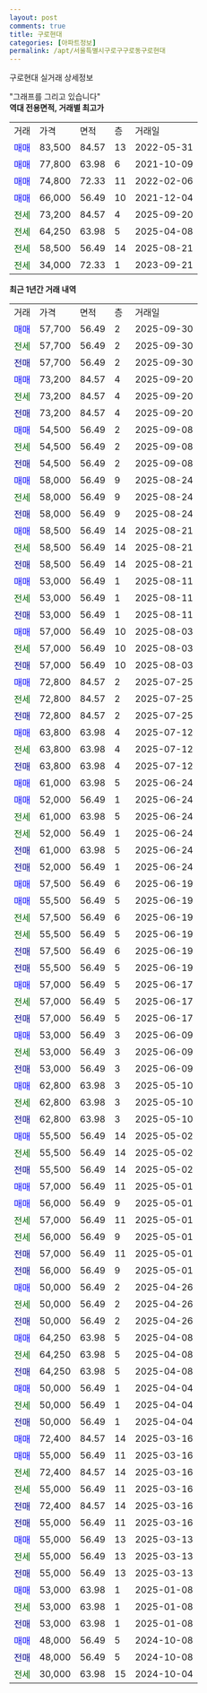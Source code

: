 ```yaml
---
layout: post
comments: true
title: 구로현대
categories: [아파트정보]
permalink: /apt/서울특별시구로구구로동구로현대
---
```


구로현대 실거래 상세정보

<script type="text/javascript">
  google.charts.load('current', {'packages':['line', 'corechart']});
  google.charts.setOnLoadCallback(drawChart);

  function drawChart() {
    var data = new google.visualization.DataTable();
    data.addColumn('date', '거래일');
    data.addColumn('number', "매매");
    data.addColumn('number', "전세");
    data.addColumn('number', "전매");

    data.addRows([[new Date(Date.parse("2025-09-30")), 57700, null, null], [new Date(Date.parse("2025-09-30")), null, 57700, null], [new Date(Date.parse("2025-09-30")), null, null, 57700], [new Date(Date.parse("2025-09-20")), 73200, null, null], [new Date(Date.parse("2025-09-20")), null, 73200, null], [new Date(Date.parse("2025-09-20")), null, null, 73200], [new Date(Date.parse("2025-09-08")), 54500, null, null], [new Date(Date.parse("2025-09-08")), null, 54500, null], [new Date(Date.parse("2025-09-08")), null, null, 54500], [new Date(Date.parse("2025-08-24")), 58000, null, null], [new Date(Date.parse("2025-08-24")), null, 58000, null], [new Date(Date.parse("2025-08-24")), null, null, 58000], [new Date(Date.parse("2025-08-21")), 58500, null, null], [new Date(Date.parse("2025-08-21")), null, 58500, null], [new Date(Date.parse("2025-08-21")), null, null, 58500], [new Date(Date.parse("2025-08-11")), 53000, null, null], [new Date(Date.parse("2025-08-11")), null, 53000, null], [new Date(Date.parse("2025-08-11")), null, null, 53000], [new Date(Date.parse("2025-08-03")), 57000, null, null], [new Date(Date.parse("2025-08-03")), null, 57000, null], [new Date(Date.parse("2025-08-03")), null, null, 57000], [new Date(Date.parse("2025-07-25")), 72800, null, null], [new Date(Date.parse("2025-07-25")), null, 72800, null], [new Date(Date.parse("2025-07-25")), null, null, 72800], [new Date(Date.parse("2025-07-12")), 63800, null, null], [new Date(Date.parse("2025-07-12")), null, 63800, null], [new Date(Date.parse("2025-07-12")), null, null, 63800], [new Date(Date.parse("2025-06-24")), 61000, null, null], [new Date(Date.parse("2025-06-24")), 52000, null, null], [new Date(Date.parse("2025-06-24")), null, 61000, null], [new Date(Date.parse("2025-06-24")), null, 52000, null], [new Date(Date.parse("2025-06-24")), null, null, 61000], [new Date(Date.parse("2025-06-24")), null, null, 52000], [new Date(Date.parse("2025-06-19")), 57500, null, null], [new Date(Date.parse("2025-06-19")), 55500, null, null], [new Date(Date.parse("2025-06-19")), null, 57500, null], [new Date(Date.parse("2025-06-19")), null, 55500, null], [new Date(Date.parse("2025-06-19")), null, null, 57500], [new Date(Date.parse("2025-06-19")), null, null, 55500], [new Date(Date.parse("2025-06-17")), 57000, null, null], [new Date(Date.parse("2025-06-17")), null, 57000, null], [new Date(Date.parse("2025-06-17")), null, null, 57000], [new Date(Date.parse("2025-06-09")), 53000, null, null], [new Date(Date.parse("2025-06-09")), null, 53000, null], [new Date(Date.parse("2025-06-09")), null, null, 53000], [new Date(Date.parse("2025-05-10")), 62800, null, null], [new Date(Date.parse("2025-05-10")), null, 62800, null], [new Date(Date.parse("2025-05-10")), null, null, 62800], [new Date(Date.parse("2025-05-02")), 55500, null, null], [new Date(Date.parse("2025-05-02")), null, 55500, null], [new Date(Date.parse("2025-05-02")), null, null, 55500], [new Date(Date.parse("2025-05-01")), 57000, null, null], [new Date(Date.parse("2025-05-01")), 56000, null, null], [new Date(Date.parse("2025-05-01")), null, 57000, null], [new Date(Date.parse("2025-05-01")), null, 56000, null], [new Date(Date.parse("2025-05-01")), null, null, 57000], [new Date(Date.parse("2025-05-01")), null, null, 56000], [new Date(Date.parse("2025-04-26")), 50000, null, null], [new Date(Date.parse("2025-04-26")), null, 50000, null], [new Date(Date.parse("2025-04-26")), null, null, 50000], [new Date(Date.parse("2025-04-08")), 64250, null, null], [new Date(Date.parse("2025-04-08")), null, 64250, null], [new Date(Date.parse("2025-04-08")), null, null, 64250], [new Date(Date.parse("2025-04-04")), 50000, null, null], [new Date(Date.parse("2025-04-04")), null, 50000, null], [new Date(Date.parse("2025-04-04")), null, null, 50000], [new Date(Date.parse("2025-03-16")), 72400, null, null], [new Date(Date.parse("2025-03-16")), 55000, null, null], [new Date(Date.parse("2025-03-16")), null, 72400, null], [new Date(Date.parse("2025-03-16")), null, 55000, null], [new Date(Date.parse("2025-03-16")), null, null, 72400], [new Date(Date.parse("2025-03-16")), null, null, 55000], [new Date(Date.parse("2025-03-13")), 55000, null, null], [new Date(Date.parse("2025-03-13")), null, 55000, null], [new Date(Date.parse("2025-03-13")), null, null, 55000], [new Date(Date.parse("2025-01-08")), 53000, null, null], [new Date(Date.parse("2025-01-08")), null, 53000, null], [new Date(Date.parse("2025-01-08")), null, null, 53000], [new Date(Date.parse("2024-10-08")), 48000, null, null], [new Date(Date.parse("2024-10-08")), null, null, 48000], [new Date(Date.parse("2024-10-04")), null, 30000, null]]);

    var options = {
      hAxis: {
        format: 'yyyy/MM/dd'
      },    
      lineWidth: 0,
      pointsVisible: true,    
      title: '최근 1년간 유형별 실거래가 분포',
      legend: { position: 'bottom' }
    };

    var formatter = new google.visualization.NumberFormat({pattern:'###,###'} );
    formatter.format(data, 1);
    formatter.format(data, 2);
    
    setTimeout(function() {
        var chart = new google.visualization.LineChart(document.getElementById('columnchart_material'));
        chart.draw(data, (options));
        document.getElementById('loading').style.display = 'none';
    }, 200);
  }
</script>


<div id="loading" style="z-index:20; display: block; margin-left: 0px">"그래프를 그리고 있습니다"</div>
<div id="columnchart_material" style="width: 95%; margin-left: 0px; display: block"></div>
<!-- contents start -->
<b>역대 전용면적, 거래별 최고가</b>
<table class="sortable">
    <tr>
      <td>거래</td>
      <td>가격</td>
      <td>면적</td>
      <td>층</td>
      <td>거래일</td>
    </tr>
        <tr>
          <td><a style="color: blue">매매</a></td>
          <td>83,500</td>
          <td>84.57</td>
          <td>13</td>
          <td>2022-05-31</td>
        </tr>            <tr>
          <td><a style="color: blue">매매</a></td>
          <td>77,800</td>
          <td>63.98</td>
          <td>6</td>
          <td>2021-10-09</td>
        </tr>            <tr>
          <td><a style="color: blue">매매</a></td>
          <td>74,800</td>
          <td>72.33</td>
          <td>11</td>
          <td>2022-02-06</td>
        </tr>            <tr>
          <td><a style="color: blue">매매</a></td>
          <td>66,000</td>
          <td>56.49</td>
          <td>10</td>
          <td>2021-12-04</td>
        </tr>        
        <tr>
              <td><a style="color: darkgreen">전세</a></td>
              <td>73,200</td>
              <td>84.57</td>
              <td>4</td>
              <td>2025-09-20</td>
            </tr>            <tr>
              <td><a style="color: darkgreen">전세</a></td>
              <td>64,250</td>
              <td>63.98</td>
              <td>5</td>
              <td>2025-04-08</td>
            </tr>            <tr>
              <td><a style="color: darkgreen">전세</a></td>
              <td>58,500</td>
              <td>56.49</td>
              <td>14</td>
              <td>2025-08-21</td>
            </tr>            <tr>
              <td><a style="color: darkgreen">전세</a></td>
              <td>34,000</td>
              <td>72.33</td>
              <td>1</td>
              <td>2023-09-21</td>
            </tr>        
    
</table>

<b>최근 1년간 거래 내역</b>

<table class="sortable">
    <tr>
      <td>거래</td>
      <td>가격</td>
      <td>면적</td>
      <td>층</td>
      <td>거래일</td>
    </tr>
    <tr>
      <td><a style="color: blue">매매</a></td>
      <td>57,700</td>
      <td>56.49</td>
      <td>2</td>
      <td>2025-09-30</td>
    </tr>          <tr>
      <td><a style="color: darkgreen">전세</a></td>
      <td>57,700</td>
      <td>56.49</td>
      <td>2</td>
      <td>2025-09-30</td>
    </tr>          <tr>
      <td><a style="color: darkblue">전매</a></td>
      <td>57,700</td>
      <td>56.49</td>
      <td>2</td>
      <td>2025-09-30</td>
    </tr>          <tr>
      <td><a style="color: blue">매매</a></td>
      <td>73,200</td>
      <td>84.57</td>
      <td>4</td>
      <td>2025-09-20</td>
    </tr>          <tr>
      <td><a style="color: darkgreen">전세</a></td>
      <td>73,200</td>
      <td>84.57</td>
      <td>4</td>
      <td>2025-09-20</td>
    </tr>          <tr>
      <td><a style="color: darkblue">전매</a></td>
      <td>73,200</td>
      <td>84.57</td>
      <td>4</td>
      <td>2025-09-20</td>
    </tr>          <tr>
      <td><a style="color: blue">매매</a></td>
      <td>54,500</td>
      <td>56.49</td>
      <td>2</td>
      <td>2025-09-08</td>
    </tr>          <tr>
      <td><a style="color: darkgreen">전세</a></td>
      <td>54,500</td>
      <td>56.49</td>
      <td>2</td>
      <td>2025-09-08</td>
    </tr>          <tr>
      <td><a style="color: darkblue">전매</a></td>
      <td>54,500</td>
      <td>56.49</td>
      <td>2</td>
      <td>2025-09-08</td>
    </tr>          <tr>
      <td><a style="color: blue">매매</a></td>
      <td>58,000</td>
      <td>56.49</td>
      <td>9</td>
      <td>2025-08-24</td>
    </tr>          <tr>
      <td><a style="color: darkgreen">전세</a></td>
      <td>58,000</td>
      <td>56.49</td>
      <td>9</td>
      <td>2025-08-24</td>
    </tr>          <tr>
      <td><a style="color: darkblue">전매</a></td>
      <td>58,000</td>
      <td>56.49</td>
      <td>9</td>
      <td>2025-08-24</td>
    </tr>          <tr>
      <td><a style="color: blue">매매</a></td>
      <td>58,500</td>
      <td>56.49</td>
      <td>14</td>
      <td>2025-08-21</td>
    </tr>          <tr>
      <td><a style="color: darkgreen">전세</a></td>
      <td>58,500</td>
      <td>56.49</td>
      <td>14</td>
      <td>2025-08-21</td>
    </tr>          <tr>
      <td><a style="color: darkblue">전매</a></td>
      <td>58,500</td>
      <td>56.49</td>
      <td>14</td>
      <td>2025-08-21</td>
    </tr>          <tr>
      <td><a style="color: blue">매매</a></td>
      <td>53,000</td>
      <td>56.49</td>
      <td>1</td>
      <td>2025-08-11</td>
    </tr>          <tr>
      <td><a style="color: darkgreen">전세</a></td>
      <td>53,000</td>
      <td>56.49</td>
      <td>1</td>
      <td>2025-08-11</td>
    </tr>          <tr>
      <td><a style="color: darkblue">전매</a></td>
      <td>53,000</td>
      <td>56.49</td>
      <td>1</td>
      <td>2025-08-11</td>
    </tr>          <tr>
      <td><a style="color: blue">매매</a></td>
      <td>57,000</td>
      <td>56.49</td>
      <td>10</td>
      <td>2025-08-03</td>
    </tr>          <tr>
      <td><a style="color: darkgreen">전세</a></td>
      <td>57,000</td>
      <td>56.49</td>
      <td>10</td>
      <td>2025-08-03</td>
    </tr>          <tr>
      <td><a style="color: darkblue">전매</a></td>
      <td>57,000</td>
      <td>56.49</td>
      <td>10</td>
      <td>2025-08-03</td>
    </tr>          <tr>
      <td><a style="color: blue">매매</a></td>
      <td>72,800</td>
      <td>84.57</td>
      <td>2</td>
      <td>2025-07-25</td>
    </tr>          <tr>
      <td><a style="color: darkgreen">전세</a></td>
      <td>72,800</td>
      <td>84.57</td>
      <td>2</td>
      <td>2025-07-25</td>
    </tr>          <tr>
      <td><a style="color: darkblue">전매</a></td>
      <td>72,800</td>
      <td>84.57</td>
      <td>2</td>
      <td>2025-07-25</td>
    </tr>          <tr>
      <td><a style="color: blue">매매</a></td>
      <td>63,800</td>
      <td>63.98</td>
      <td>4</td>
      <td>2025-07-12</td>
    </tr>          <tr>
      <td><a style="color: darkgreen">전세</a></td>
      <td>63,800</td>
      <td>63.98</td>
      <td>4</td>
      <td>2025-07-12</td>
    </tr>          <tr>
      <td><a style="color: darkblue">전매</a></td>
      <td>63,800</td>
      <td>63.98</td>
      <td>4</td>
      <td>2025-07-12</td>
    </tr>          <tr>
      <td><a style="color: blue">매매</a></td>
      <td>61,000</td>
      <td>63.98</td>
      <td>5</td>
      <td>2025-06-24</td>
    </tr>          <tr>
      <td><a style="color: blue">매매</a></td>
      <td>52,000</td>
      <td>56.49</td>
      <td>1</td>
      <td>2025-06-24</td>
    </tr>          <tr>
      <td><a style="color: darkgreen">전세</a></td>
      <td>61,000</td>
      <td>63.98</td>
      <td>5</td>
      <td>2025-06-24</td>
    </tr>          <tr>
      <td><a style="color: darkgreen">전세</a></td>
      <td>52,000</td>
      <td>56.49</td>
      <td>1</td>
      <td>2025-06-24</td>
    </tr>          <tr>
      <td><a style="color: darkblue">전매</a></td>
      <td>61,000</td>
      <td>63.98</td>
      <td>5</td>
      <td>2025-06-24</td>
    </tr>          <tr>
      <td><a style="color: darkblue">전매</a></td>
      <td>52,000</td>
      <td>56.49</td>
      <td>1</td>
      <td>2025-06-24</td>
    </tr>          <tr>
      <td><a style="color: blue">매매</a></td>
      <td>57,500</td>
      <td>56.49</td>
      <td>6</td>
      <td>2025-06-19</td>
    </tr>          <tr>
      <td><a style="color: blue">매매</a></td>
      <td>55,500</td>
      <td>56.49</td>
      <td>5</td>
      <td>2025-06-19</td>
    </tr>          <tr>
      <td><a style="color: darkgreen">전세</a></td>
      <td>57,500</td>
      <td>56.49</td>
      <td>6</td>
      <td>2025-06-19</td>
    </tr>          <tr>
      <td><a style="color: darkgreen">전세</a></td>
      <td>55,500</td>
      <td>56.49</td>
      <td>5</td>
      <td>2025-06-19</td>
    </tr>          <tr>
      <td><a style="color: darkblue">전매</a></td>
      <td>57,500</td>
      <td>56.49</td>
      <td>6</td>
      <td>2025-06-19</td>
    </tr>          <tr>
      <td><a style="color: darkblue">전매</a></td>
      <td>55,500</td>
      <td>56.49</td>
      <td>5</td>
      <td>2025-06-19</td>
    </tr>          <tr>
      <td><a style="color: blue">매매</a></td>
      <td>57,000</td>
      <td>56.49</td>
      <td>5</td>
      <td>2025-06-17</td>
    </tr>          <tr>
      <td><a style="color: darkgreen">전세</a></td>
      <td>57,000</td>
      <td>56.49</td>
      <td>5</td>
      <td>2025-06-17</td>
    </tr>          <tr>
      <td><a style="color: darkblue">전매</a></td>
      <td>57,000</td>
      <td>56.49</td>
      <td>5</td>
      <td>2025-06-17</td>
    </tr>          <tr>
      <td><a style="color: blue">매매</a></td>
      <td>53,000</td>
      <td>56.49</td>
      <td>3</td>
      <td>2025-06-09</td>
    </tr>          <tr>
      <td><a style="color: darkgreen">전세</a></td>
      <td>53,000</td>
      <td>56.49</td>
      <td>3</td>
      <td>2025-06-09</td>
    </tr>          <tr>
      <td><a style="color: darkblue">전매</a></td>
      <td>53,000</td>
      <td>56.49</td>
      <td>3</td>
      <td>2025-06-09</td>
    </tr>          <tr>
      <td><a style="color: blue">매매</a></td>
      <td>62,800</td>
      <td>63.98</td>
      <td>3</td>
      <td>2025-05-10</td>
    </tr>          <tr>
      <td><a style="color: darkgreen">전세</a></td>
      <td>62,800</td>
      <td>63.98</td>
      <td>3</td>
      <td>2025-05-10</td>
    </tr>          <tr>
      <td><a style="color: darkblue">전매</a></td>
      <td>62,800</td>
      <td>63.98</td>
      <td>3</td>
      <td>2025-05-10</td>
    </tr>          <tr>
      <td><a style="color: blue">매매</a></td>
      <td>55,500</td>
      <td>56.49</td>
      <td>14</td>
      <td>2025-05-02</td>
    </tr>          <tr>
      <td><a style="color: darkgreen">전세</a></td>
      <td>55,500</td>
      <td>56.49</td>
      <td>14</td>
      <td>2025-05-02</td>
    </tr>          <tr>
      <td><a style="color: darkblue">전매</a></td>
      <td>55,500</td>
      <td>56.49</td>
      <td>14</td>
      <td>2025-05-02</td>
    </tr>          <tr>
      <td><a style="color: blue">매매</a></td>
      <td>57,000</td>
      <td>56.49</td>
      <td>11</td>
      <td>2025-05-01</td>
    </tr>          <tr>
      <td><a style="color: blue">매매</a></td>
      <td>56,000</td>
      <td>56.49</td>
      <td>9</td>
      <td>2025-05-01</td>
    </tr>          <tr>
      <td><a style="color: darkgreen">전세</a></td>
      <td>57,000</td>
      <td>56.49</td>
      <td>11</td>
      <td>2025-05-01</td>
    </tr>          <tr>
      <td><a style="color: darkgreen">전세</a></td>
      <td>56,000</td>
      <td>56.49</td>
      <td>9</td>
      <td>2025-05-01</td>
    </tr>          <tr>
      <td><a style="color: darkblue">전매</a></td>
      <td>57,000</td>
      <td>56.49</td>
      <td>11</td>
      <td>2025-05-01</td>
    </tr>          <tr>
      <td><a style="color: darkblue">전매</a></td>
      <td>56,000</td>
      <td>56.49</td>
      <td>9</td>
      <td>2025-05-01</td>
    </tr>          <tr>
      <td><a style="color: blue">매매</a></td>
      <td>50,000</td>
      <td>56.49</td>
      <td>2</td>
      <td>2025-04-26</td>
    </tr>          <tr>
      <td><a style="color: darkgreen">전세</a></td>
      <td>50,000</td>
      <td>56.49</td>
      <td>2</td>
      <td>2025-04-26</td>
    </tr>          <tr>
      <td><a style="color: darkblue">전매</a></td>
      <td>50,000</td>
      <td>56.49</td>
      <td>2</td>
      <td>2025-04-26</td>
    </tr>          <tr>
      <td><a style="color: blue">매매</a></td>
      <td>64,250</td>
      <td>63.98</td>
      <td>5</td>
      <td>2025-04-08</td>
    </tr>          <tr>
      <td><a style="color: darkgreen">전세</a></td>
      <td>64,250</td>
      <td>63.98</td>
      <td>5</td>
      <td>2025-04-08</td>
    </tr>          <tr>
      <td><a style="color: darkblue">전매</a></td>
      <td>64,250</td>
      <td>63.98</td>
      <td>5</td>
      <td>2025-04-08</td>
    </tr>          <tr>
      <td><a style="color: blue">매매</a></td>
      <td>50,000</td>
      <td>56.49</td>
      <td>1</td>
      <td>2025-04-04</td>
    </tr>          <tr>
      <td><a style="color: darkgreen">전세</a></td>
      <td>50,000</td>
      <td>56.49</td>
      <td>1</td>
      <td>2025-04-04</td>
    </tr>          <tr>
      <td><a style="color: darkblue">전매</a></td>
      <td>50,000</td>
      <td>56.49</td>
      <td>1</td>
      <td>2025-04-04</td>
    </tr>          <tr>
      <td><a style="color: blue">매매</a></td>
      <td>72,400</td>
      <td>84.57</td>
      <td>14</td>
      <td>2025-03-16</td>
    </tr>          <tr>
      <td><a style="color: blue">매매</a></td>
      <td>55,000</td>
      <td>56.49</td>
      <td>11</td>
      <td>2025-03-16</td>
    </tr>          <tr>
      <td><a style="color: darkgreen">전세</a></td>
      <td>72,400</td>
      <td>84.57</td>
      <td>14</td>
      <td>2025-03-16</td>
    </tr>          <tr>
      <td><a style="color: darkgreen">전세</a></td>
      <td>55,000</td>
      <td>56.49</td>
      <td>11</td>
      <td>2025-03-16</td>
    </tr>          <tr>
      <td><a style="color: darkblue">전매</a></td>
      <td>72,400</td>
      <td>84.57</td>
      <td>14</td>
      <td>2025-03-16</td>
    </tr>          <tr>
      <td><a style="color: darkblue">전매</a></td>
      <td>55,000</td>
      <td>56.49</td>
      <td>11</td>
      <td>2025-03-16</td>
    </tr>          <tr>
      <td><a style="color: blue">매매</a></td>
      <td>55,000</td>
      <td>56.49</td>
      <td>13</td>
      <td>2025-03-13</td>
    </tr>          <tr>
      <td><a style="color: darkgreen">전세</a></td>
      <td>55,000</td>
      <td>56.49</td>
      <td>13</td>
      <td>2025-03-13</td>
    </tr>          <tr>
      <td><a style="color: darkblue">전매</a></td>
      <td>55,000</td>
      <td>56.49</td>
      <td>13</td>
      <td>2025-03-13</td>
    </tr>          <tr>
      <td><a style="color: blue">매매</a></td>
      <td>53,000</td>
      <td>63.98</td>
      <td>1</td>
      <td>2025-01-08</td>
    </tr>          <tr>
      <td><a style="color: darkgreen">전세</a></td>
      <td>53,000</td>
      <td>63.98</td>
      <td>1</td>
      <td>2025-01-08</td>
    </tr>          <tr>
      <td><a style="color: darkblue">전매</a></td>
      <td>53,000</td>
      <td>63.98</td>
      <td>1</td>
      <td>2025-01-08</td>
    </tr>          <tr>
      <td><a style="color: blue">매매</a></td>
      <td>48,000</td>
      <td>56.49</td>
      <td>5</td>
      <td>2024-10-08</td>
    </tr>          <tr>
      <td><a style="color: darkblue">전매</a></td>
      <td>48,000</td>
      <td>56.49</td>
      <td>5</td>
      <td>2024-10-08</td>
    </tr>          <tr>
      <td><a style="color: darkgreen">전세</a></td>
      <td>30,000</td>
      <td>63.98</td>
      <td>15</td>
      <td>2024-10-04</td>
    </tr>      </table>
<!-- contents end -->    


